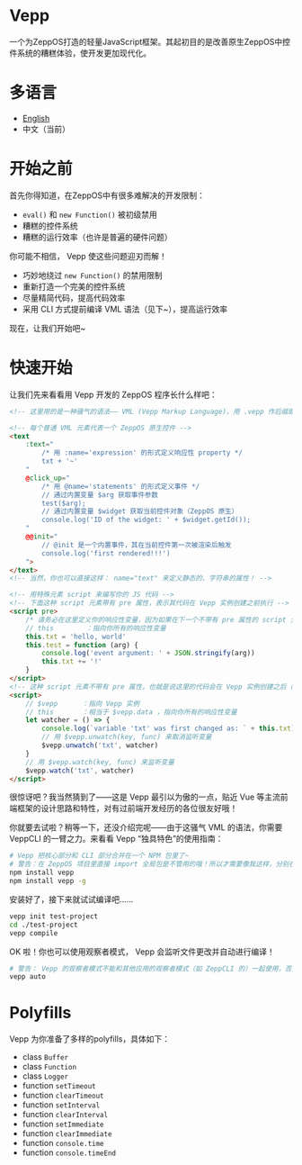 # Vepp
一个为ZeppOS打造的轻量JavaScript框架。其起初目的是改善原生ZeppOS中控件系统的糟糕体验，使开发更加现代化。

# 多语言
- [English](https://github.com/jwhgzs/vepp/blob/master/README.md)
- 中文（当前）

# 开始之前
首先你得知道，在ZeppOS中有很多难解决的开发限制：

- `eval()` 和 `new Function()` 被初级禁用
- 糟糕的控件系统
- 糟糕的运行效率（也许是普遍的硬件问题）

你可能不相信， Vepp 使这些问题迎刃而解！

- 巧妙地绕过 `new Function()` 的禁用限制
- 重新打造一个完美的控件系统
- 尽量精简代码，提高代码效率
- 采用 CLI 方式提前编译 VML 语法（见下~），提高运行效率

现在，让我们开始吧~

# 快速开始
让我们先来看看用 Vepp 开发的 ZeppOS 程序长什么样吧：

```html
<!-- 这里用的是一种骚气的语法—— VML (Vepp Markup Language)，用 .vepp 作后缀即可启用 VML ！ -->

<!-- 每个普通 VML 元素代表一个 ZeppOS 原生控件 -->
<text
    :text="
        /* 用 :name='expression' 的形式定义响应性 property */
        txt + '~'
    "
    @click_up="
        /* 用 @name='statements' 的形式定义事件 */
        // 通过内置变量 $arg 获取事件参数
        test($arg);
        // 通过内置变量 $widget 获取当前控件对象（ZeppOS 原生）
        console.log('ID of the widget: ' + $widget.getId());
    "
    @@init="
        // @init 是一个内置事件，其在当前控件第一次被渲染后触发
        console.log('first rendered!!!')
    ">
</text>
<!-- 当然，你也可以直接这样： name="text" 来定义静态的、字符串的属性！ -->

<!-- 用特殊元素 script 来编写你的 JS 代码 -->
<!-- 下面这种 script 元素带有 pre 属性，表示其代码在 Vepp 实例创建之前执行 -->
<script pre>
    /* 请务必在这里定义你的响应性变量，因为如果在下一个不带有 pre 属性的 script 元素内定义它们，它们可能在第一次渲染前并未定义、初始化，以致渲染出错 */
    // this        ：指向你所有的响应性变量
    this.txt = 'hello, world'
    this.test = function (arg) {
        console.log('event argument: ' + JSON.stringify(arg))
        this.txt += '!'
    }
</script>
<!-- 这种 script 元素不带有 pre 属性，也就是说这里的代码会在 Vepp 实例创建之后（也即第一次渲染后）执行 -->
<script>
    // $vepp      ：指向 Vepp 实例
    // this       ：相当于 $vepp.data ，指向你所有的响应性变量
    let watcher = () => {
        console.log(`variable 'txt' was first changed as: ` + this.txt)
    	// 用 $vepp.unwatch(key, func) 来取消监听变量
        $vepp.unwatch('txt', watcher)
    }
    // 用 $vepp.watch(key, func) 来监听变量
    $vepp.watch('txt', watcher)
</script>
```

很惊讶吧？我当然猜到了——这是 Vepp 最引以为傲的一点，贴近 Vue 等主流前端框架的设计思路和特性，对有过前端开发经历的各位很友好哦！

你就要去试啦？稍等一下，还没介绍完呢——由于这骚气 VML 的语法，你需要 VeppCLI 的一臂之力。来看看 Vepp “独具特色”的使用指南：

```bash
# Vepp 把核心部分和 CLI 部分合并在一个 NPM 包里了~
# 警告：在 ZeppOS 项目里直接 import 全局包是不管用的哦！所以才需要像我这样，分别在你的项目和全局都安装一次
npm install vepp
npm install vepp -g
```

安装好了，接下来就试试编译吧……

```bash
vepp init test-project
cd ./test-project
vepp compile
```

OK 啦！你也可以使用观察者模式， Vepp 会监听文件更改并自动进行编译！

```bash
# 警告： Vepp 的观察者模式不能和其他应用的观察者模式（如 ZeppCLI 的）一起使用，否则可能会监听失效！
vepp auto
```

# Polyfills
Vepp 为你准备了多样的polyfills，具体如下：

- class `Buffer`
- class `Function`
- class `Logger`
- function `setTimeout`
- function `clearTimeout`
- function `setInterval`
- function `clearInterval`
- function `setImmediate`
- function `clearImmediate`
- function `console.time`
- function `console.timeEnd`